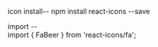 icon install--
   npm install react-icons --save
   
   
import --   
    import { FaBeer } from 'react-icons/fa';
